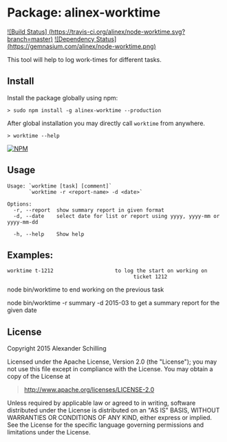 Package: alinex-worktime
=================================================

[![Build Status] (https://travis-ci.org/alinex/node-worktime.svg?branch=master)](https://travis-ci.org/alinex/node-worktime)
[![Dependency Status] (https://gemnasium.com/alinex/node-worktime.png)](https://gemnasium.com/alinex/node-worktime)

This tool will help to log work-times for different tasks.


Install
-------------------------------------------------

Install the package globally using npm:

    > sudo npm install -g alinex-worktime --production

After global installation you may directly call `worktime` from anywhere.

    > worktime --help

[![NPM](https://nodei.co/npm/alinex-worktime.png?downloads=true&stars=true)](https://nodei.co/npm/alinex-worktime/)


Usage
-------------------------------------------------

    Usage: `worktime [task] [comment]`
           `worktime -r <report-name> -d <date>`

    Options:
      -r, --report  show summary report in given format
      -d, --date    select date for list or report using yyyy, yyyy-mm or yyyy-mm-dd

      -h, --help    Show help


Examples:
-------------------------------------------------

    worktime t-1212                    to log the start on working on
                                             ticket 1212
  node bin/worktime                          to end working on the previous task

  node bin/worktime -r summary -d 2015-03    to get a summary report for the
                                             given date



License
-------------------------------------------------

Copyright 2015 Alexander Schilling

Licensed under the Apache License, Version 2.0 (the "License");
you may not use this file except in compliance with the License.
You may obtain a copy of the License at

>  <http://www.apache.org/licenses/LICENSE-2.0>

Unless required by applicable law or agreed to in writing, software
distributed under the License is distributed on an "AS IS" BASIS,
WITHOUT WARRANTIES OR CONDITIONS OF ANY KIND, either express or implied.
See the License for the specific language governing permissions and
limitations under the License.
